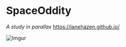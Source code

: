 # SpaceOddity
<em>A study in parallax</em>
https://janehazen.github.io/


![Imgur](https://i.imgur.com/QSlgKVl.png)
